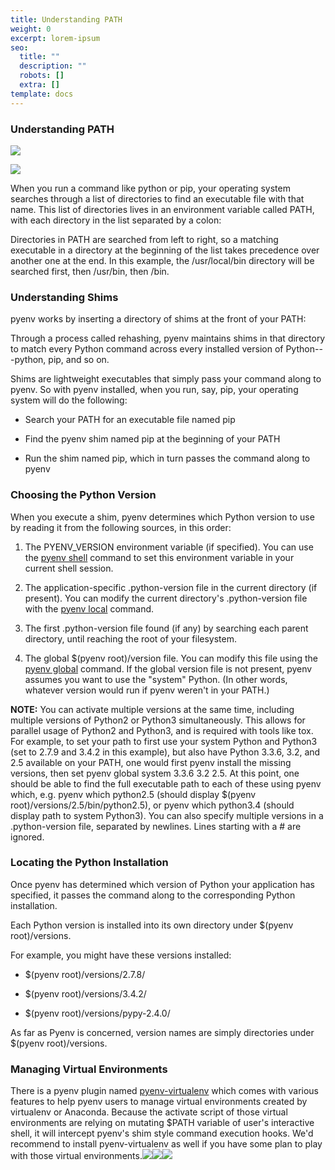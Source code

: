 ```yaml
---
title: Understanding PATH
weight: 0
excerpt: lorem-ipsum
seo:
  title: ""
  description: ""
  robots: []
  extra: []
template: docs
---
```


### Understanding PATH

![](images/pypath.jpeg)

![](images/pypath2.PNG)

When you run a command like python or pip, your operating system searches through a list of directories to find an executable file with that name. This list of directories lives in an environment variable called PATH, with each directory in the list separated by a colon:

Directories in PATH are searched from left to right, so a matching executable in a directory at the beginning of the list takes precedence over another one at the end. In this example, the /usr/local/bin directory will be searched first, then /usr/bin, then /bin.

### Understanding Shims

pyenv works by inserting a directory of shims at the front of your PATH:

Through a process called rehashing, pyenv maintains shims in that directory to match every Python command across every installed version of Python---python, pip, and so on.

Shims are lightweight executables that simply pass your command along to pyenv. So with pyenv installed, when you run, say, pip, your operating system will do the following:

- Search your PATH for an executable file named pip

- Find the pyenv shim named pip at the beginning of your PATH

- Run the shim named pip, which in turn passes the command along to pyenv

### Choosing the Python Version

When you execute a shim, pyenv determines which Python version to use by reading it from the following sources, in this order:

1.  The PYENV_VERSION environment variable (if specified). You can use the [pyenv shell](https://github.com/pyenv/pyenv/blob/master/COMMANDS.md#pyenv-shell) command to set this environment variable in your current shell session.

2.  The application-specific .python-version file in the current directory (if present). You can modify the current directory's .python-version file with the [pyenv local](https://github.com/pyenv/pyenv/blob/master/COMMANDS.md#pyenv-local) command.

3.  The first .python-version file found (if any) by searching each parent directory, until reaching the root of your filesystem.

4.  The global $(pyenv root)/version file. You can modify this file using the [pyenv global](https://github.com/pyenv/pyenv/blob/master/COMMANDS.md#pyenv-global) command. If the global version file is not present, pyenv assumes you want to use the "system" Python. (In other words, whatever version would run if pyenv weren't in your PATH.)

**NOTE:** You can activate multiple versions at the same time, including multiple versions of Python2 or Python3 simultaneously. This allows for parallel usage of Python2 and Python3, and is required with tools like tox. For example, to set your path to first use your system Python and Python3 (set to 2.7.9 and 3.4.2 in this example), but also have Python 3.3.6, 3.2, and 2.5 available on your PATH, one would first pyenv install the missing versions, then set pyenv global system 3.3.6 3.2 2.5. At this point, one should be able to find the full executable path to each of these using pyenv which, e.g. pyenv which python2.5 (should display $(pyenv root)/versions/2.5/bin/python2.5), or pyenv which python3.4 (should display path to system Python3). You can also specify multiple versions in a .python-version file, separated by newlines. Lines starting with a # are ignored.

### Locating the Python Installation

Once pyenv has determined which version of Python your application has specified, it passes the command along to the corresponding Python installation.

Each Python version is installed into its own directory under $(pyenv root)/versions.

For example, you might have these versions installed:

- $(pyenv root)/versions/2.7.8/

- $(pyenv root)/versions/3.4.2/

- $(pyenv root)/versions/pypy-2.4.0/

As far as Pyenv is concerned, version names are simply directories under $(pyenv root)/versions.

### Managing Virtual Environments

There is a pyenv plugin named [pyenv-virtualenv](https://github.com/pyenv/pyenv-virtualenv) which comes with various features to help pyenv users to manage virtual environments created by virtualenv or Anaconda. Because the activate script of those virtual environments are relying on mutating $PATH variable of user's interactive shell, it will intercept pyenv's shim style command execution hooks. We'd recommend to install pyenv-virtualenv as well if you have some plan to play with those virtual environments.![](https://i.imgur.com/0hQBL4d.png)![](https://i.imgur.com/0hQBL4d.png)![](images/festive-zebra.png)
